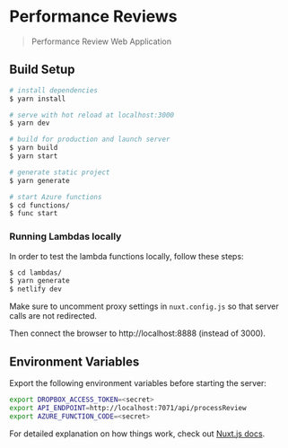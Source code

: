 # Performance Reviews

> Performance Review Web Application

## Build Setup

``` bash
# install dependencies
$ yarn install

# serve with hot reload at localhost:3000
$ yarn dev

# build for production and launch server
$ yarn build
$ yarn start

# generate static project
$ yarn generate

# start Azure functions
$ cd functions/
$ func start
```

### Running Lambdas locally

In order to test the lambda functions locally, follow these steps:

```bash
$ cd lambdas/
$ yarn generate
$ netlify dev
```
Make sure to uncomment proxy settings in `nuxt.config.js` so that server calls
are not redirected.

Then connect the browser to http://localhost:8888 (instead of 3000).

## Environment Variables

Export the following environment variables before starting the server:
```bash
export DROPBOX_ACCESS_TOKEN=<secret>
export API_ENDPOINT=http://localhost:7071/api/processReview
export AZURE_FUNCTION_CODE=<secret>
```

For detailed explanation on how things work, check out [Nuxt.js docs](https://nuxtjs.org).

